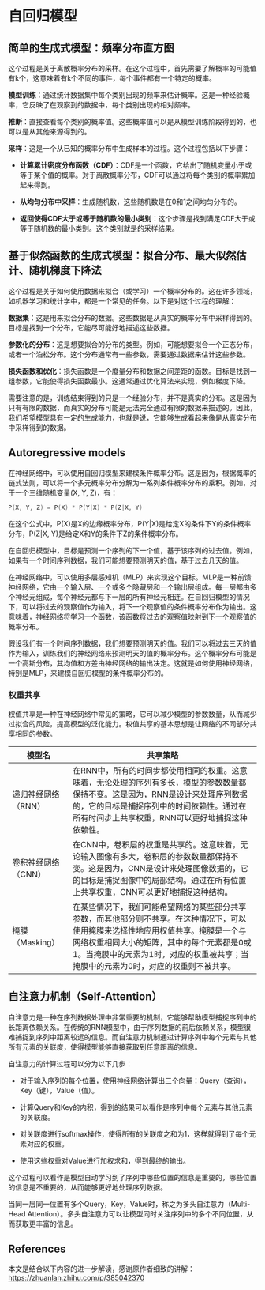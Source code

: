 # 自回归模型

## 简单的生成式模型：频率分布直方图

这个过程是关于离散概率分布的采样。在这个过程中，首先需要了解概率的可能值有k个，这意味着有k个不同的事件，每个事件都有一个特定的概率。

**模型训练**：通过统计数据集中每个类别出现的频率来估计概率。这是一种经验概率，它反映了在观察到的数据中，每个类别出现的相对频率。

**推断**：直接查看每个类别的概率值。这些概率值可以是从模型训练阶段得到的，也可以是从其他来源得到的。

**采样**：这是一个从已知的概率分布中生成样本的过程。这个过程包括以下步骤：

+ **计算累计密度分布函数（CDF）**：CDF是一个函数，它给出了随机变量小于或等于某个值的概率。对于离散概率分布，CDF可以通过将每个类别的概率累加起来得到。

+ **从均匀分布中采样**：生成随机数，这些随机数是在0和1之间均匀分布的。

+ **返回使得CDF大于或等于随机数的最小类别**：这个步骤是找到满足CDF大于或等于随机数的最小类别。这个类别就是的采样结果。

## 基于似然函数的生成式模型：拟合分布、最大似然估计、随机梯度下降法

这个过程是关于如何使用数据来拟合（或学习）一个概率分布的。这在许多领域，如机器学习和统计学中，都是一个常见的任务。以下是对这个过程的理解：

**数据集**：这是用来拟合分布的数据。这些数据是从真实的概率分布中采样得到的。目标是找到一个分布，它能尽可能好地描述这些数据。

**参数化的分布**：这是想要拟合的分布的类型。例如，可能想要拟合一个正态分布，或者一个泊松分布。这个分布通常有一些参数，需要通过数据来估计这些参数。

**损失函数和优化**：损失函数是一个度量分布和数据之间差距的函数。目标是找到一组参数，它能使得损失函数最小。这通常通过优化算法来实现，例如梯度下降。

需要注意的是，训练结束得到的只是一个经验分布，并不是真实的分布。这是因为只有有限的数据，而真实的分布可能是无法完全通过有限的数据来描述的。因此，我们希望模型具有一定的生成能力，也就是说，它能够生成看起来像是从真实分布中采样得到的数据。

## Autoregressive models

在神经网络中，可以使用自回归模型来建模条件概率分布。这是因为，根据概率的链式法则，可以将一个多元概率分布分解为一系列条件概率分布的乘积。例如，对于一个三维随机变量(X, Y, Z)，有：

~~~ cpp
P(X, Y, Z) = P(X) * P(Y|X) * P(Z|X, Y)
~~~

在这个公式中，P(X)是X的边缘概率分布，P(Y|X)是给定X的条件下Y的条件概率分布，P(Z|X, Y)是给定X和Y的条件下Z的条件概率分布。

在自回归模型中，目标是预测一个序列的下一个值，基于该序列的过去值。例如，如果有一个时间序列数据，我们可能想要预测明天的值，基于过去几天的值。

在神经网络中，可以使用多层感知机（MLP）来实现这个目标。MLP是一种前馈神经网络，它由一个输入层、一个或多个隐藏层和一个输出层组成。每一层都由多个神经元组成，每个神经元都与下一层的所有神经元相连。在自回归模型的情况下，可以将过去的观察值作为输入，将下一个观察值的条件概率分布作为输出。这意味着，神经网络将学习一个函数，该函数将过去的观察值映射到下一个观察值的概率分布。

假设我们有一个时间序列数据，我们想要预测明天的值。我们可以将过去三天的值作为输入，训练我们的神经网络来预测明天的值的概率分布。这个概率分布可能是一个高斯分布，其均值和方差由神经网络的输出决定。这就是如何使用神经网络，特别是MLP，来建模自回归模型的条件概率分布的。

### 权重共享

权值共享是一种在神经网络中常见的策略，它可以减少模型的参数数量，从而减少过拟合的风险，提高模型的泛化能力。权值共享的基本思想是让网络的不同部分共享相同的参数。

| 模型名 | 共享策略 |
|-------|-------|
|递归神经网络（RNN）|在RNN中，所有的时间步都使用相同的权重。这意味着，无论处理的序列有多长，模型的参数数量都保持不变。这是因为，RNN是设计来处理序列数据的，它的目标是捕捉序列中的时间依赖性。通过在所有时间步上共享权重，RNN可以更好地捕捉这种依赖性。|
|卷积神经网络（CNN）|在CNN中，卷积层的权重是共享的。这意味着，无论输入图像有多大，卷积层的参数数量都保持不变。这是因为，CNN是设计来处理图像数据的，它的目标是捕捉图像中的局部结构。通过在所有位置上共享权重，CNN可以更好地捕捉这种结构。|
|掩膜（Masking）|在某些情况下，我们可能希望网络的某些部分共享参数，而其他部分则不共享。在这种情况下，可以使用掩膜来选择性地应用权值共享。掩膜是一个与网络权重相同大小的矩阵，其中的每个元素都是0或1。当掩膜中的元素为1时，对应的权重被共享；当掩膜中的元素为0时，对应的权重则不被共享。|

## 自注意力机制（Self-Attention）

自注意力是一种在序列数据处理中非常重要的机制，它能够帮助模型捕捉序列中的长距离依赖关系。在传统的RNN模型中，由于序列数据的前后依赖关系，模型很难捕捉到序列中距离较远的信息。而自注意力机制通过计算序列中每个元素与其他所有元素的关联度，使得模型能够直接获取到任意距离的信息。

自注意力的计算过程可以分为以下几步：

+ 对于输入序列的每个位置，使用神经网络计算出三个向量：Query（查询），Key（键），Value（值）。

+ 计算Query和Key的内积，得到的结果可以看作是序列中每个元素与其他元素的关联度。

+ 对关联度进行softmax操作，使得所有的关联度之和为1，这样就得到了每个元素对应的权重。

+ 使用这些权重对Value进行加权求和，得到最终的输出。

这个过程可以看作是模型自动学习到了序列中哪些位置的信息是重要的，哪些位置的信息是不重要的，从而能够更好地处理序列数据。

当同一层同一位置有多个Query，Key，Value时，称之为多头自注意力（Multi-Head Attention）。多头自注意力可以让模型同时关注序列中的多个不同位置，从而获取更丰富的信息。

## References

本文是结合以下内容的进一步解读，感谢原作者细致的讲解：
https://zhuanlan.zhihu.com/p/385042370
